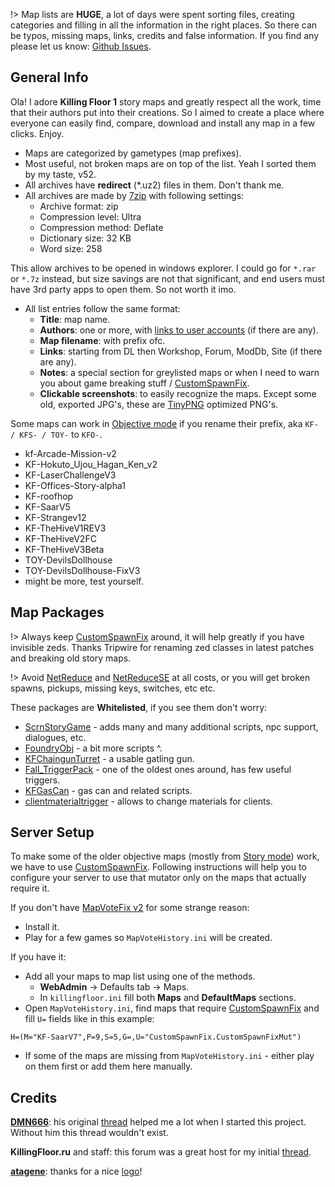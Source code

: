 [Github Issues]: <https://github.com/InsultingPros/KFStory/issues>
[KillingFloor.ru PM]: <http://killingfloor.ru/xforum/members/wipemaster.8929/>

[CustomSpawnFix]: <https://forums.tripwireinteractive.com/index.php?threads/mutator-customspawnfix.102956/> 'fixes zed classes in old maps scripted triggers'

[ScrnStoryGame]: <https://www.mediafire.com/file/sf1rm5e688dp9jt/ScrnStoryGame.zip/file>
[FoundryObj]: <https://www.mediafire.com/file/6tpf11xsf7p9bg9/FoundryObj.zip/file>
[KFChaingunTurret]: <https://www.mediafire.com/file/a0t0ypyd5wbbprt/KFChaingunTurret.zip/file>
[Fall_TriggerPack]: <https://www.mediafire.com/file/iyqot9pefdfcub3/Fall_TriggerPack.zip/file>
[KFGasCan]: <https://www.mediafire.com/file/p0d5acpbcunk7sw/KFGasCan.zip/file>
[clientmaterialtrigger]: <https://www.mediafire.com/file/x3ekplflstb3fc8/clientmaterialtrigger.zip/file>

[NetReduce]: <https://forums.tripwireinteractive.com/index.php?threads/utility-de-serverpackage-listing.103071/> 'hack of ol hacks to reduce serverpackage size'
[NetReduceSE]: <https://steamcommunity.com/groups/ScrNBalance/discussions/6/610575007209675730/> 'same thing but with config file'

[MapVoteFix v2]: <https://forums.tripwireinteractive.com/index.php?threads/mod-voting-handler-fix.43202/>

[DMN666]: <http://steamcommunity.com/profiles/76561198058194020>
[atagene]: <https://www.deviantart.com/atagene>

!> Map lists are **HUGE**, a lot of days were spent sorting files, creating categories and filling in all the information in the right places. So there can be typos, missing maps, links, credits and false information. If you find any please let us know: [Github Issues].

## General Info

Ola! I adore **Killing Floor 1** story maps and greatly respect all the work, time that their authors put into their creations. So I aimed to create a place where everyone can easily find, compare, download and install any map in a few clicks. Enjoy.

* Maps are categorized by gametypes (map prefixes).
* Most useful, not broken maps are on top of the list. Yeah I sorted them by my taste, v52.
* All archives have **redirect** (*.uz2) files in them. Don't thank me.
* All archives are made by [7zip](https://www.7-zip.org/) with following settings:
  * Archive format:       zip
  * Compression level:    Ultra
  * Compression method:   Deflate
  * Dictionary size:      32 KB
  * Word size:            258

This allow archives to be opened in windows explorer. I could go for `*.rar` or `*.7z` instead, but size savings are not that significant, and end users must have 3rd party apps to open them. So not worth it imo.

* All list entries follow the same format:
  * **Title**: map name.
  * **Authors**: one or more, with [links to user accounts](./_links.md#map-authors) (if there are any).
  * **Map filename**: with prefix ofc.
  * **Links**: starting from DL then Workshop, Forum, ModDb, Site (if there are any).
  * **Notes**: a special section for greylisted maps or when I need to warn you about game breaking stuff / [CustomSpawnFix].
  * **Clickable screenshots**: to easily recognize the maps. Except some old, exported JPG's, these are [TinyPNG](https://tinypng.com/) optimized PNG's.

Some maps can work in [Objective mode](./KFObjective.md) if you rename their prefix, aka `KF- / KFS- / TOY-` to `KFO-`.

* kf-Arcade-Mission-v2
* KF-Hokuto_Ujou_Hagan_Ken_v2
* KF-LaserChallengeV3
* KF-Offices-Story-alpha1
* KF-roofhop
* KF-SaarV5
* KF-Strangev12
* KF-TheHiveV1REV3
* KF-TheHiveV2FC
* KF-TheHiveV3Beta
* TOY-DevilsDollhouse
* TOY-DevilsDollhouse-FixV3
* might be more, test yourself.

## Map Packages

!> Always keep [CustomSpawnFix] around, it will help greatly if you have invisible zeds. Thanks Tripwire for renaming zed classes in latest patches and breaking old story maps.

!> Avoid [NetReduce] and [NetReduceSE] at all costs, or you will get broken spawns, pickups, missing keys, switches, etc etc.

These packages are **Whitelisted**, if you see them don't worry:

* [ScrnStoryGame] - adds many and many additional scripts, npc support, dialogues, etc.
* [FoundryObj] - a bit more scripts ^.
* [KFChaingunTurret] - a usable gatling gun.
* [Fall_TriggerPack] - one of the oldest ones around, has few useful triggers.
* [KFGasCan] - gas can and related scripts.
* [clientmaterialtrigger] - allows to change materials for clients.

## Server Setup

To make some of the older objective maps (mostly from [Story mode](./KFMode.md)) work, we have to use [CustomSpawnFix].
Following instructions will help you to configure your server to use that mutator only on the maps that actually require it.

If you don't have [MapVoteFix v2] for some strange reason:

* Install it.
* Play for a few games so `MapVoteHistory.ini` will be created.

If you have it:

* Add all your maps to map list using one of the methods.
  * **WebAdmin** -> Defaults tab -> Maps.
  * In `killingfloor.ini` fill both **Maps** and **DefaultMaps** sections.
* Open `MapVoteHistory.ini`, find maps that require [CustomSpawnFix] and fill `U=` fields like in this example:

```clike
H=(M="KF-SaarV7",P=9,S=5,G=,U="CustomSpawnFix.CustomSpawnFixMut")
```

* If some of the maps are missing from `MapVoteHistory.ini` - either play on them first or add them here manually.

## Credits

**[DMN666]**: his original [thread](https://forums.tripwireinteractive.com/index.php?threads/kf-game-modes-and-maps.101777/) helped me a lot when I started this project. Without him this thread wouldn't exist.

**KillingFloor.ru** and staff: this forum was a great host for my initial [thread](http://killingfloor.ru/xforum/threads/kf-story-gametypes-i-karty-k-nim.4219/).

**[atagene]**: thanks for a nice [logo](https://www.deviantart.com/atagene/art/Killing-Floor-Text-522558359)!
